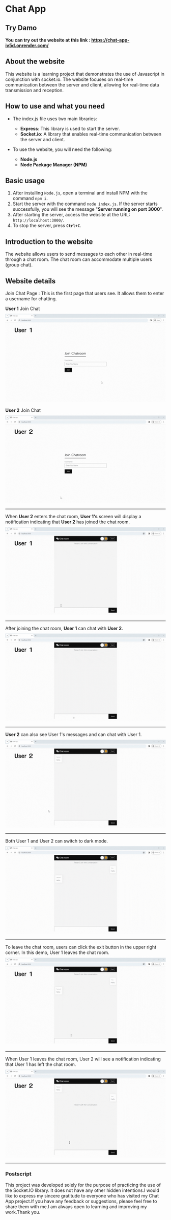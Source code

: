 # Chat App

## Try Damo
**You can try out the website at this link : https://chat-app-iv5d.onrender.com/**

## About the website
This website is a learning project that demonstrates the use of Javascript in conjunction with socket.io. The website focuses on real-time communication between the server and client, allowing for real-time data transmission and reception.

## How to use and what you need
* The index.js file uses two main libraries:
   * **Express**: This library is used to start the server.
   * **Socket.io**: A library that enables real-time communication between the server and client.

* To use the website, you will need the following:
   * **Node.js**
   * **Node Package Manager (NPM)**

## Basic usage
1. After installing `Node.js`, open a terminal and install NPM with the command `npm i`.
2. Start the server with the command `node index.js`. If the server starts successfully, you will see the message "**Server running on port 3000**".
3. After starting the server, access the website at the URL: `http://localhost:3000/`.
4. To stop the server, press **`Ctrl+C`**.

## Introduction to the website
The website allows users to send messages to each other in real-time through a chat room. The chat room can accommodate multiple users (group chat).

## Website details
Join Chat Page : This is the first page that users see. It allows them to enter a username for chatting.

**User 1** Join Chat
![user1joinchat](gif/user1joinchat.gif)

**User 2** Join Chat
![user2joinchat](gif/user2joinchat.gif)
<hr />

When **User 2** enters the chat room, **User 1's** screen will display a notification indicating that **User 2** has joined the chat room.
![user1checkpersonjoin](gif/user1checkpersonjoin.gif)
<hr />

After joining the chat room, **User 1** can chat with **User 2**.
![user1chating](gif/user1chating.gif)
<hr />

**User 2** can also see User 1's messages and can chat with User 1.
![user2chating](gif/user2chating.gif)
<hr />

Both User 1 and User 2 can switch to dark mode.
![darkmode](gif/darkmode.gif)
<hr />

To leave the chat room, users can click the exit button in the upper right corner. In this demo, User 1 leaves the chat room.
![user1leaveroom](gif/user1leaveroom.gif)
<hr />

When User 1 leaves the chat room, User 2 will see a notification indicating that User 1 has left the chat room.
![user2checkpersonleave](gif/user2checkpersonleave.gif)
<hr />

### Postscript
This project was developed solely for the purpose of practicing the use of the Socket.IO library. It does not have any other hidden intentions.I would like to express my sincere gratitude to everyone who has visited my Chat App project.If you have any feedback or suggestions, please feel free to share them with me.I am always open to learning and improving my work.Thank you.

